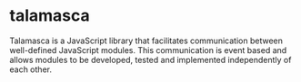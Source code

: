 # talamasca
Talamasca is a JavaScript library that facilitates communication between well-defined JavaScript modules. This communication is event based and allows modules to be developed, tested and implemented independently of each other.
